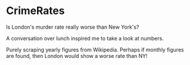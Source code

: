 # CrimeRates
Is London's murder rate really worse than New York's? 

A conversation over lunch inspired me to take a look at numbers.

Purely scraping yearly figures from Wikipedia. Perhaps if monthly figures are found, then London would show a worse rate than NY!
